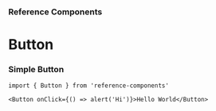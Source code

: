 ### Reference Components

# Button

### Simple Button

```
import { Button } from 'reference-components'

<Button onClick={() => alert('Hi')}>Hello World</Button>
```

